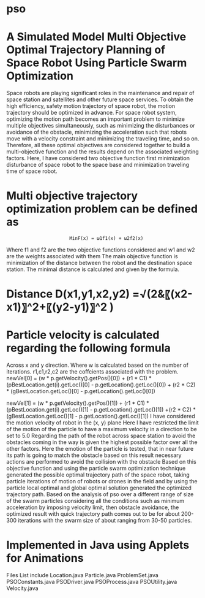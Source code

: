 # pso
# A Simulated Model Multi Objective Optimal Trajectory Planning of Space Robot Using Particle Swarm Optimization

Space robots are playing significant roles in the maintenance and repair of space station and satellites and other future space services. To obtain the high efficiency, safety motion trajectory of space robot, the motion trajectory should be optimized in advance. For space robot system, optimizing the motion path becomes an important problem to minimize multiple objectives simultaneously, such as minimizing the disturbances or avoidance of the obstacle, minimizing the acceleration such that robots move with a velocity constraint and minimizing the traveling time, and so on. Therefore, all these optimal objectives are considered together to build a multi-objective function and the results depend on the associated weighting factors. Here, I have considered two objective function first minimization disturbance of space robot to the space base and minimization traveling time of space robot.
# Multi objective trajectory optimization problem can be defined as 
        				   MinF(x) = ω1f1(x) + ω2f2(x)
Where f1 and f2 are the two objective functions considered and w1 and w2 are the weights associated with them
The main objective function is minimization of the distance between the robot and the destination space station. The minimal distance is calculated and given by the formula.
# Distance D(x1,y1,x2,y2) =√(2&〖(x2-x1)〗^2+〖(y2-y1)〗^2 )

# Particle velocity is calculated regarding the following formula
Across x and y direction.
Where w is calculated based on the number of iterations.  r1,c1,r2,c2 are the coffcients associated with the problem. 
newVel[0] = (w * p.getVelocity().getPos()[0]) + (r1 * C1) * (pBestLocation.get(i).getLoc()[0] - p.getLocation().getLoc()[0]) + (r2 * C2) * (gBestLocation.getLoc()[0] - p.getLocation().getLoc()[0])

newVel[1] = (w * p.getVelocity().getPos()[1]) + (r1 * C1) * (pBestLocation.get(i).getLoc()[1] - p.getLocation().getLoc()[1]) +(r2 * C2) * (gBestLocation.getLoc()[1] - p.getLocation().getLoc()[1])
I have considered the motion velocity of robot in the (x, y) plane Here I have restricted the limit of the motion of the particle to have a maximum velocity in a direction to be set to 5.0
Regarding the path of the robot across space station to avoid the obstacles coming in the way is given the highest possible factor over all the other factors. Here the emotion of the particle is tested, that in near future its path is going to match the obstacle based on this result necessary actions are performed to avoid the collision with the obstacle
Based on this objective function and using the particle swarm optimization technique generated the possible optimal trajectory path of the space robot, taking particle iterations of motion of robots or drones in the field and by using the particle local optimal and global optimal solution generated the optimized trajectory path.
Based on the analysis of pso over a different range of size of the swarm particles considering all the conditions such as minimum acceleration by imposing velocity limit, then obstacle avoidance, the optimized result with quick trajectory path comes out to be for about 200-300 iterations with the swarm size of about ranging from 30-50 particles.

# Implemented in Java using Applets for Animations
Files List include
Location.java
Particle.java
ProblemSet.java
PSOConstants.java
PSODriver.java
PSOProcess.java
PSOUtility.java
Velocity.java
